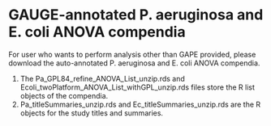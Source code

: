 # GAUGE-annotated P. aeruginosa and E. coli ANOVA compendia
For user who wants to perform analysis other than GAPE provided, please download the auto-annotated P. aeruginosa and E. coli ANOVA compendia.
1. The Pa_GPL84_refine_ANOVA_List_unzip.rds and Ecoli_twoPlatform_ANOVA_List_withGPL_unzip.rds files store the R list objects of the compendia. 
2. Pa_titleSummaries_unzip.rds and Ec_titleSummaries_unzip.rds are the R objects for the study titles and summaries. 
